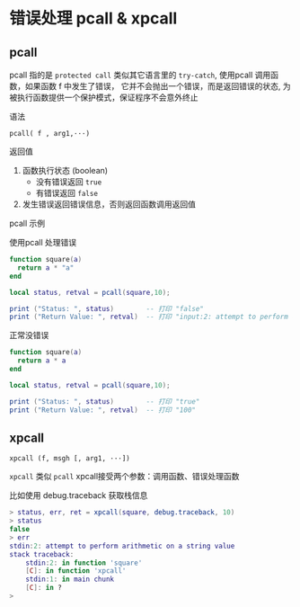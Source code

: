 # 错误处理 pcall & xpcall

## pcall

pcall 指的是 `protected call` 类似其它语言里的 `try-catch`, 使用pcall 调用函数，如果函数 f 中发生了错误， 它并不会抛出一个错误，而是返回错误的状态, 为被执行函数提供一个保护模式，保证程序不会意外终止

语法

```
pcall( f , arg1,···)
```

返回值

1. 函数执行状态 (boolean)
   - 没有错误返回 `true`
   - 有错误返回 `false`
2. 发生错误返回错误信息，否则返回函数调用返回值

pcall 示例

使用pcall 处理错误

```lua
function square(a)
  return a * "a"
end

local status, retval = pcall(square,10);

print ("Status: ", status)        -- 打印 "false" 
print ("Return Value: ", retval)  -- 打印 "input:2: attempt to perform arithmetic on a string value"
```

正常没错误

```lua
function square(a)
  return a * a
end

local status, retval = pcall(square,10);

print ("Status: ", status)        -- 打印 "true"
print ("Return Value: ", retval)  -- 打印 "100"
```

## xpcall

```
xpcall (f, msgh [, arg1, ···])
```

`xpcall` 类似 `pcall` xpcall接受两个参数：调用函数、错误处理函数

比如使用 debug.traceback 获取栈信息

```lua
> status, err, ret = xpcall(square, debug.traceback, 10)
> status
false
> err
stdin:2: attempt to perform arithmetic on a string value
stack traceback:
    stdin:2: in function 'square'
    [C]: in function 'xpcall'
    stdin:1: in main chunk
    [C]: in ?
>
```